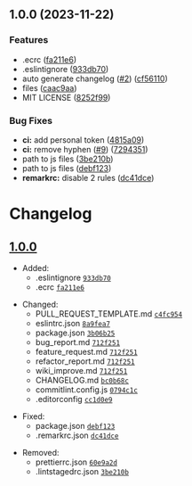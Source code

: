 ## 1.0.0 (2023-11-22)


### Features

* .ecrc ([fa211e6](https://github.com/Conqueror-Site-Builder/conqueror-repo-template/commit/fa211e69b6ae304bef410704a8ea1d83acbc3e2c))
* .eslintignore ([933db70](https://github.com/Conqueror-Site-Builder/conqueror-repo-template/commit/933db70bc0b70d7e914b609d933843a4bc293a96))
* auto generate changelog ([#2](https://github.com/Conqueror-Site-Builder/conqueror-repo-template/issues/2)) ([cf56110](https://github.com/Conqueror-Site-Builder/conqueror-repo-template/commit/cf56110a00bcb4cc38120dd290b480a8d47d674d))
* files ([caac9aa](https://github.com/Conqueror-Site-Builder/conqueror-repo-template/commit/caac9aa41c71c90a73f7c6f0528b73bd3f8ba761))
* MIT LICENSE ([8252f99](https://github.com/Conqueror-Site-Builder/conqueror-repo-template/commit/8252f995ee7ec9838c83d91d3057530240fdb6ec))


### Bug Fixes

* **ci:** add personal token ([4815a09](https://github.com/Conqueror-Site-Builder/conqueror-repo-template/commit/4815a09e9c6ff29824032f15655aa95624d529dc))
* **ci:** remove hyphen ([#9](https://github.com/Conqueror-Site-Builder/conqueror-repo-template/issues/9)) ([7294351](https://github.com/Conqueror-Site-Builder/conqueror-repo-template/commit/7294351be2dccdf22bb0bffa9319320162f71358))
* path to js files ([3be210b](https://github.com/Conqueror-Site-Builder/conqueror-repo-template/commit/3be210ba18b2941dc555d2fad875308247dea20b))
* path to js files ([debf123](https://github.com/Conqueror-Site-Builder/conqueror-repo-template/commit/debf123a9b8ae141faf1cf74ddeb265cdd7bfd74))
* **remarkrc:** disable 2 rules ([dc41dce](https://github.com/Conqueror-Site-Builder/conqueror-repo-template/commit/dc41dce6aab02ef8afa674776423313117337119))

# Changelog

## [1.0.0](https://github.com/Conqueror-Site-Builder/conqueror-repo-template/tags/v1.0.0)

-   Added:
    -   .eslintignore [`933db70`](https://github.com/Conqueror-Site-Builder/conqueror-repo-template/commit/933db70bc0b70d7e914b609d933843a4bc293a96)
    -   .ecrc [`fa211e6`](https://github.com/Conqueror-Site-Builder/conqueror-repo-template/commit/fa211e69b6ae304bef410704a8ea1d83acbc3e2c)
<!--  -->
-   Changed:
    -   PULL_REQUEST_TEMPLATE.md [`c4fc954`](https://github.com/Conqueror-Site-Builder/conqueror-repo-template/commit/c4fc95483769e0225552c32a6b0c8a156e06b738)
    -   eslintrc.json [`8a9fea7`](https://github.com/Conqueror-Site-Builder/conqueror-repo-template/commit/8a9fea716f7bb5ff92a0ab049ec6dc6ecb610612)
    -   package.json [`3b06b25`](https://github.com/Conqueror-Site-Builder/conqueror-repo-template/commit/3b06b2585d78a5aa6dcea0969d173d17c254684d)
    -   bug_report.md [`712f251`](https://github.com/Conqueror-Site-Builder/conqueror-repo-template/commit/712f25159968b28bcbffd9edf8c0583f47231524#diff-185833cb26d7ac66a4d39042fd576a820c2c2c6d05ad18973bb9c7dce77267c5)
    -   feature_request.md [`712f251`](https://github.com/Conqueror-Site-Builder/conqueror-repo-template/commit/712f25159968b28bcbffd9edf8c0583f47231524#diff-148870715557a13127284f8aeaa28002ed6b034268af13c5d030ab59fd078220)
    -   refactor_report.md [`712f251`](https://github.com/Conqueror-Site-Builder/conqueror-repo-template/commit/712f25159968b28bcbffd9edf8c0583f47231524#diff-d97e2d3ab0308859d51bdb62ccbd6282d1d9af6f2aea0b50f675a88a96ff2bee)
    -   wiki_improve.md [`712f251`](https://github.com/Conqueror-Site-Builder/conqueror-repo-template/commit/712f25159968b28bcbffd9edf8c0583f47231524#diff-e1b5d84641c8af75b79d1238b46a2dd6703e849cb40799081eb7a71c7754c498)
    -   CHANGELOG.md [`bc0b68c`](https://github.com/Conqueror-Site-Builder/conqueror-repo-template/commit/bc0b68c4171d7d089ac33b752093361ce5b16d47)
    -   commitlint.config.js [`0794c1c`](https://github.com/Conqueror-Site-Builder/conqueror-repo-template/commit/0794c1cb0a2743eefbcd881dec5d31a5254d657a)
    -   .editorconfig [`cc1d0e9`](https://github.com/Conqueror-Site-Builder/conqueror-repo-template/commit/cc1d0e98a40265f531d9481bb1ed6c77358c9d7e)
<!--  -->
-   Fixed:
    -   package.json [`debf123`](https://github.com/Conqueror-Site-Builder/conqueror-repo-template/commit/debf123a9b8ae141faf1cf74ddeb265cdd7bfd74)
    -   .remarkrc.json [`dc41dce`](https://github.com/Conqueror-Site-Builder/conqueror-repo-template/commit/dc41dce6aab02ef8afa674776423313117337119)
<!--  -->
-   Removed:
    -   prettierrc.json [`60e9a2d`](https://github.com/Conqueror-Site-Builder/conqueror-repo-template/commit/60e9a2d3e4adbe340c604e37340c30be80db18b2)
    -   .lintstagedrc.json [`3be210b`](https://github.com/Conqueror-Site-Builder/conqueror-repo-template/commit/3be210ba18b2941dc555d2fad875308247dea20b)
